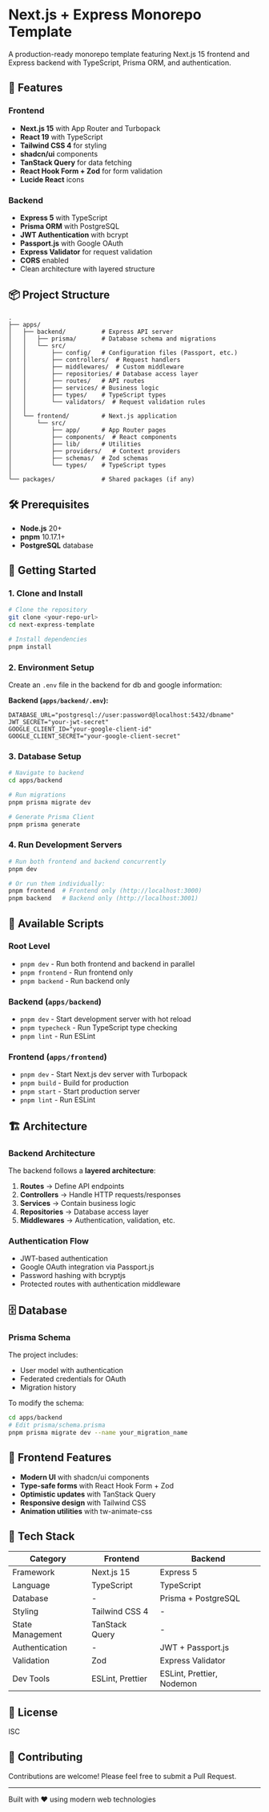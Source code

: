 # Next.js + Express Monorepo Template

A production-ready monorepo template featuring Next.js 15 frontend and Express backend with TypeScript, Prisma ORM, and authentication.

## 🚀 Features

### Frontend
- **Next.js 15** with App Router and Turbopack
- **React 19** with TypeScript
- **Tailwind CSS 4** for styling
- **shadcn/ui** components
- **TanStack Query** for data fetching
- **React Hook Form + Zod** for form validation
- **Lucide React** icons

### Backend
- **Express 5** with TypeScript
- **Prisma ORM** with PostgreSQL
- **JWT Authentication** with bcrypt
- **Passport.js** with Google OAuth
- **Express Validator** for request validation
- **CORS** enabled
- Clean architecture with layered structure

## 📦 Project Structure

```
.
├── apps/
│   ├── backend/          # Express API server
│   │   ├── prisma/       # Database schema and migrations
│   │   └── src/
│   │       ├── config/   # Configuration files (Passport, etc.)
│   │       ├── controllers/  # Request handlers
│   │       ├── middlewares/  # Custom middleware
│   │       ├── repositories/ # Database access layer
│   │       ├── routes/   # API routes
│   │       ├── services/ # Business logic
│   │       ├── types/    # TypeScript types
│   │       └── validators/  # Request validation rules
│   │
│   └── frontend/         # Next.js application
│       └── src/
│           ├── app/      # App Router pages
│           ├── components/  # React components
│           ├── lib/      # Utilities
│           ├── providers/   # Context providers
│           ├── schemas/  # Zod schemas
│           └── types/    # TypeScript types
│
└── packages/             # Shared packages (if any)
```

## 🛠️ Prerequisites

- **Node.js** 20+ 
- **pnpm** 10.17.1+
- **PostgreSQL** database

## 🚀 Getting Started

### 1. Clone and Install

```bash
# Clone the repository
git clone <your-repo-url>
cd next-express-template

# Install dependencies
pnpm install
```

### 2. Environment Setup

Create an `.env` file in the backend for db and google information:

**Backend (`apps/backend/.env`):**
```env
DATABASE_URL="postgresql://user:password@localhost:5432/dbname"
JWT_SECRET="your-jwt-secret"
GOOGLE_CLIENT_ID="your-google-client-id"
GOOGLE_CLIENT_SECRET="your-google-client-secret"
```

### 3. Database Setup

```bash
# Navigate to backend
cd apps/backend

# Run migrations
pnpm prisma migrate dev

# Generate Prisma Client
pnpm prisma generate
```

### 4. Run Development Servers

```bash
# Run both frontend and backend concurrently
pnpm dev

# Or run them individually:
pnpm frontend  # Frontend only (http://localhost:3000)
pnpm backend   # Backend only (http://localhost:3001)
```

## 📝 Available Scripts

### Root Level
- `pnpm dev` - Run both frontend and backend in parallel
- `pnpm frontend` - Run frontend only
- `pnpm backend` - Run backend only

### Backend (`apps/backend`)
- `pnpm dev` - Start development server with hot reload
- `pnpm typecheck` - Run TypeScript type checking
- `pnpm lint` - Run ESLint

### Frontend (`apps/frontend`)
- `pnpm dev` - Start Next.js dev server with Turbopack
- `pnpm build` - Build for production
- `pnpm start` - Start production server
- `pnpm lint` - Run ESLint

## 🏗️ Architecture

### Backend Architecture

The backend follows a **layered architecture**:

1. **Routes** → Define API endpoints
2. **Controllers** → Handle HTTP requests/responses
3. **Services** → Contain business logic
4. **Repositories** → Database access layer
5. **Middlewares** → Authentication, validation, etc.

### Authentication Flow

- JWT-based authentication
- Google OAuth integration via Passport.js
- Password hashing with bcryptjs
- Protected routes with authentication middleware

## 🗄️ Database

### Prisma Schema

The project includes:
- User model with authentication
- Federated credentials for OAuth
- Migration history

To modify the schema:
```bash
cd apps/backend
# Edit prisma/schema.prisma
pnpm prisma migrate dev --name your_migration_name
```

## 🎨 Frontend Features

- **Modern UI** with shadcn/ui components
- **Type-safe forms** with React Hook Form + Zod
- **Optimistic updates** with TanStack Query
- **Responsive design** with Tailwind CSS
- **Animation utilities** with tw-animate-css

## 🔧 Tech Stack

| Category | Frontend | Backend |
|----------|----------|---------|
| Framework | Next.js 15 | Express 5 |
| Language | TypeScript | TypeScript |
| Database | - | Prisma + PostgreSQL |
| Styling | Tailwind CSS 4 | - |
| State Management | TanStack Query | - |
| Authentication | - | JWT + Passport.js |
| Validation | Zod | Express Validator |
| Dev Tools | ESLint, Prettier | ESLint, Prettier, Nodemon |

## 📄 License

ISC

## 🤝 Contributing

Contributions are welcome! Please feel free to submit a Pull Request.

---

Built with ❤️ using modern web technologies
